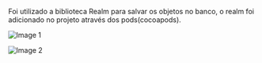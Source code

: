 Foi utilizado a biblioteca Realm para salvar os objetos no banco, o realm foi adicionado no projeto através dos pods(cocoapods).

![Image 1](https://user-images.githubusercontent.com/44412846/58250834-a5835900-7d38-11e9-9c57-058e4e8f981b.jpg)

![Image 2](https://user-images.githubusercontent.com/44412846/58251064-2fcbbd00-7d39-11e9-84f3-5cc27d238c04.jpg)